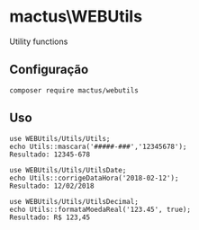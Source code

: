 # mactus\WEBUtils

Utility functions

## Configuração

    composer require mactus/webutils


## Uso
    
    use WEBUtils/Utils/Utils;
    echo Utils::mascara('#####-###','12345678');
    Resultado: 12345-678

    use WEBUtils/Utils/UtilsDate;
    echo Utils::corrigeDataHora('2018-02-12');
    Resultado: 12/02/2018

    use WEBUtils/Utils/UtilsDecimal;
    echo Utils::formataMoedaReal('123.45', true);
    Resultado: R$ 123,45

